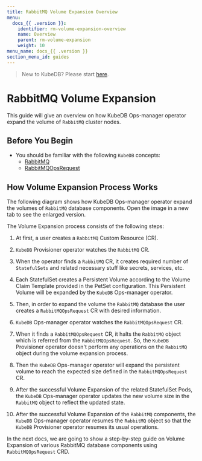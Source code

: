 ```yaml
---
title: RabbitMQ Volume Expansion Overview
menu:
  docs_{{ .version }}:
    identifier: rm-volume-expansion-overview
    name: Overview
    parent: rm-volume-expansion
    weight: 10
menu_name: docs_{{ .version }}
section_menu_id: guides
---
```


> New to KubeDB? Please start [here](/docs/README.md).

# RabbitMQ Volume Expansion

This guide will give an overview on how KubeDB Ops-manager operator expand the volume of `RabbitMQ` cluster nodes.

## Before You Begin

- You should be familiar with the following `KubeDB` concepts:
  - [RabbitMQ](/docs/guides/rabbitmq/concepts/rabbitmq.md)
  - [RabbitMQOpsRequest](/docs/guides/rabbitmq/concepts/opsrequest.md)

## How Volume Expansion Process Works

The following diagram shows how KubeDB Ops-manager operator expand the volumes of `RabbitMQ` database components. Open the image in a new tab to see the enlarged version.

The Volume Expansion process consists of the following steps:

1. At first, a user creates a `RabbitMQ` Custom Resource (CR).

2. `KubeDB` Provisioner  operator watches the `RabbitMQ` CR.

3. When the operator finds a `RabbitMQ` CR, it creates required number of `StatefulSets` and related necessary stuff like secrets, services, etc.

4. Each StatefulSet creates a Persistent Volume according to the Volume Claim Template provided in the PetSet configuration. This Persistent Volume will be expanded by the `KubeDB` Ops-manager operator.

5. Then, in order to expand the volume the `RabbitMQ` database the user creates a `RabbitMQOpsRequest` CR with desired information.

6. `KubeDB` Ops-manager operator watches the `RabbitMQOpsRequest` CR.

7. When it finds a `RabbitMQOpsRequest` CR, it halts the `RabbitMQ` object which is referred from the `RabbitMQOpsRequest`. So, the `KubeDB` Provisioner  operator doesn't perform any operations on the `RabbitMQ` object during the volume expansion process.

8. Then the `KubeDB` Ops-manager operator will expand the persistent volume to reach the expected size defined in the `RabbitMQOpsRequest` CR.

9. After the successful Volume Expansion of the related StatefulSet Pods, the `KubeDB` Ops-manager operator updates the new volume size in the `RabbitMQ` object to reflect the updated state.

10. After the successful Volume Expansion of the `RabbitMQ` components, the `KubeDB` Ops-manager operator resumes the `RabbitMQ` object so that the `KubeDB` Provisioner  operator resumes its usual operations.

In the next docs, we are going to show a step-by-step guide on Volume Expansion of various RabbitMQ database components using `RabbitMQOpsRequest` CRD.
